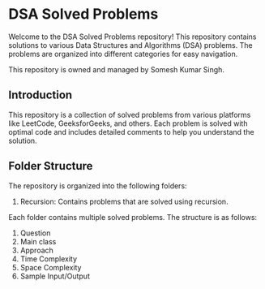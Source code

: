 # DSA Solved Problems

Welcome to the DSA Solved Problems repository! This repository contains solutions to various Data Structures and Algorithms (DSA) problems. The problems are organized into different categories for easy navigation.

This repository is owned and managed by Somesh Kumar Singh.

## Introduction

This repository is a collection of solved problems from various platforms like LeetCode, GeeksforGeeks, and others. Each problem is solved with optimal code and includes detailed comments to help you understand the solution.

## Folder Structure

The repository is organized into the following folders:

1. Recursion: Contains problems that are solved using recursion.

Each folder contains multiple solved problems. The structure is as follows:

1. Question
2. Main class
3. Approach
4. Time Complexity
5. Space Complexity
6. Sample Input/Output
